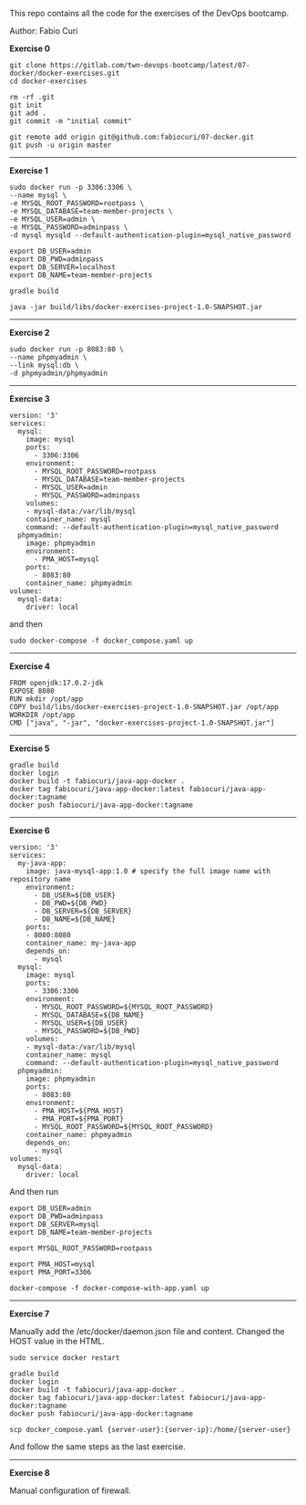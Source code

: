 This repo contains all the code for the exercises of the DevOps bootcamp.

Author: Fabio Curi

**Exercise 0**

```
git clone https://gitlab.com/twn-devops-bootcamp/latest/07-docker/docker-exercises.git
cd docker-exercises

rm -rf .git
git init 
git add .
git commit -m "initial commit"

git remote add origin git@github.com:fabiocuri/07-docker.git
git push -u origin master

```

------------
**Exercise 1**

```
sudo docker run -p 3306:3306 \
--name mysql \
-e MYSQL_ROOT_PASSWORD=rootpass \
-e MYSQL_DATABASE=team-member-projects \
-e MYSQL_USER=admin \
-e MYSQL_PASSWORD=adminpass \
-d mysql mysqld --default-authentication-plugin=mysql_native_password

export DB_USER=admin
export DB_PWD=adminpass
export DB_SERVER=localhost
export DB_NAME=team-member-projects

gradle build

java -jar build/libs/docker-exercises-project-1.0-SNAPSHOT.jar
```

------------
**Exercise 2**

```
sudo docker run -p 8083:80 \
--name phpmyadmin \
--link mysql:db \
-d phpmyadmin/phpmyadmin
```

------------
**Exercise 3**

```
version: '3'
services:
  mysql:
    image: mysql
    ports:
      - 3306:3306
    environment:
      - MYSQL_ROOT_PASSWORD=rootpass
      - MYSQL_DATABASE=team-member-projects
      - MYSQL_USER=admin    
      - MYSQL_PASSWORD=adminpass
    volumes:
    - mysql-data:/var/lib/mysql
    container_name: mysql
    command: --default-authentication-plugin=mysql_native_password
  phpmyadmin:
    image: phpmyadmin
    environment:
      - PMA_HOST=mysql
    ports:
      - 8083:80
    container_name: phpmyadmin
volumes:
  mysql-data:
    driver: local
```

and then

```
sudo docker-compose -f docker_compose.yaml up
```
------------
**Exercise 4**

```
FROM openjdk:17.0.2-jdk
EXPOSE 8080
RUN mkdir /opt/app
COPY build/libs/docker-exercises-project-1.0-SNAPSHOT.jar /opt/app
WORKDIR /opt/app
CMD ["java", "-jar", "docker-exercises-project-1.0-SNAPSHOT.jar"]
```

------------
**Exercise 5**

```
gradle build
docker login
docker build -t fabiocuri/java-app-docker .
docker tag fabiocuri/java-app-docker:latest fabiocuri/java-app-docker:tagname
docker push fabiocuri/java-app-docker:tagname
```

------------
**Exercise 6**

```
version: '3'
services:
  my-java-app:
    image: java-mysql-app:1.0 # specify the full image name with repository name
    environment:
      - DB_USER=${DB_USER}
      - DB_PWD=${DB_PWD}
      - DB_SERVER=${DB_SERVER}
      - DB_NAME=${DB_NAME}
    ports:
    - 8080:8080
    container_name: my-java-app
    depends_on:
      - mysql
  mysql:
    image: mysql
    ports:
      - 3306:3306
    environment:
      - MYSQL_ROOT_PASSWORD=${MYSQL_ROOT_PASSWORD}
      - MYSQL_DATABASE=${DB_NAME}
      - MYSQL_USER=${DB_USER}
      - MYSQL_PASSWORD=${DB_PWD}
    volumes:
    - mysql-data:/var/lib/mysql
    container_name: mysql
    command: --default-authentication-plugin=mysql_native_password
  phpmyadmin:
    image: phpmyadmin
    ports:
      - 8083:80
    environment:
      - PMA_HOST=${PMA_HOST}
      - PMA_PORT=${PMA_PORT}
      - MYSQL_ROOT_PASSWORD=${MYSQL_ROOT_PASSWORD}
    container_name: phpmyadmin
    depends_on:
      - mysql
volumes:
  mysql-data:
    driver: local
```

And then run

```
export DB_USER=admin
export DB_PWD=adminpass
export DB_SERVER=mysql
export DB_NAME=team-member-projects

export MYSQL_ROOT_PASSWORD=rootpass

export PMA_HOST=mysql
export PMA_PORT=3306

docker-compose -f docker-compose-with-app.yaml up    
```

------------
**Exercise 7**

Manually add the /etc/docker/daemon.json file and content.
Changed the HOST value in the HTML.

```
sudo service docker restart

gradle build
docker login
docker build -t fabiocuri/java-app-docker .
docker tag fabiocuri/java-app-docker:latest fabiocuri/java-app-docker:tagname
docker push fabiocuri/java-app-docker:tagname

scp docker_compose.yaml {server-user}:{server-ip}:/home/{server-user}

```

And follow the same steps as the last exercise.

------------
**Exercise 8**

Manual configuration of firewall.